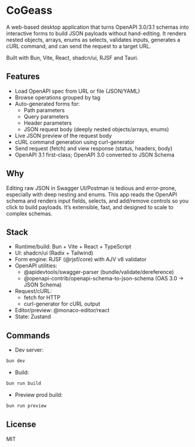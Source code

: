 # CoGeass

A web-based desktop application that turns OpenAPI 3.0/3.1 schemas into interactive forms to build JSON payloads without hand-editing. It renders nested objects, arrays, enums as selects, validates inputs, generates a cURL command, and can send the request to a target URL.

Built with Bun, Vite, React, shadcn/ui, RJSF and Tauri.

## Features

- Load OpenAPI spec from URL or file (JSON/YAML)
- Browse operations grouped by tag
- Auto-generated forms for:
  - Path parameters
  - Query parameters
  - Header parameters
  - JSON request body (deeply nested objects/arrays, enums)
- Live JSON preview of the request body
- cURL command generation using curl-generator
- Send request (fetch) and view response (status, headers, body)
- OpenAPI 3.1 first-class; OpenAPI 3.0 converted to JSON Schema

## Why

Editing raw JSON in Swagger UI/Postman is tedious and error-prone, especially with deep nesting and enums. This app reads the OpenAPI schema and renders input fields, selects, and add/remove controls so you click to build payloads. It’s extensible, fast, and designed to scale to complex schemas.

## Stack

- Runtime/build: Bun + Vite + React + TypeScript
- UI: shadcn/ui (Radix + Tailwind)
- Form engine: RJSF (@rjsf/core) with AJV v8 validator
- OpenAPI utilities:
  - @apidevtools/swagger-parser (bundle/validate/dereference)
  - @openapi-contrib/openapi-schema-to-json-schema (OAS 3.0 → JSON Schema)
- Request/cURL:
  - fetch for HTTP
  - curl-generator for cURL output
- Editor/preview: @monaco-editor/react
- State: Zustand

## Commands

- Dev server:

```bash
bun dev
```

- Build:

```bash
bun run build
```

- Preview prod build:

```bash
bun run preview
```

## License

MIT
